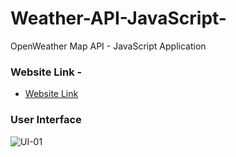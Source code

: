 # Weather-API-JavaScript-
OpenWeather Map API - JavaScript Application

### Website Link - 
- [Website Link](https://zachcarroll.me/weather/)


 ### User Interface
![UI-01](https://github.com/zcarroll4/Weather-API-JavaScript/weather-app.jpg)

